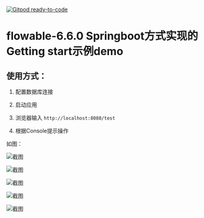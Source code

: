 [![Gitpod ready-to-code](https://img.shields.io/badge/Gitpod-ready--to--code-blue?logo=gitpod)](https://gitpod.io/#https://github.com/honins/flowable-demo)

# flowable-6.6.0 Springboot方式实现的 Getting start示例demo

## 使用方式：

1. 配置数据库连接

2. 启动应用

3. 浏览器输入 `http://localhost:8080/test`

4. 根据Console提示操作

如图：

![截图](imgs/console-1.png)

![截图](imgs/console-2.png)

![截图](imgs/console-3.png)

![截图](imgs/console-4.png)

![截图](imgs/console-7.png)
